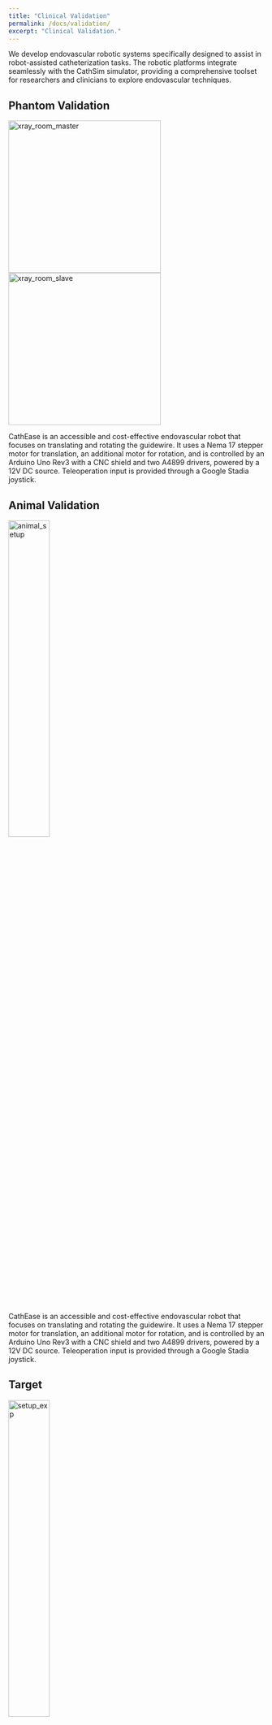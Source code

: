 ```yaml
---
title: "Clinical Validation"
permalink: /docs/validation/
excerpt: "Clinical Validation."
---
```


We develop endovascular robotic systems specifically designed to assist in robot-assisted catheterization tasks. The robotic platforms integrate seamlessly with the CathSim simulator, providing a comprehensive toolset for researchers and clinicians to explore endovascular techniques.

## Phantom Validation

<div class="image-container">
  <img width="300px" src="{{ site.baseurl }}/assets/images/xray_room_master.jpg" alt="xray_room_master">
  <img width="300px" src="{{ site.baseurl }}/assets/images/xray_room_slave.jpg" alt="xray_room_slave">
</div>

CathEase is an accessible and cost-effective endovascular robot that focuses on translating and rotating the guidewire. It uses a Nema 17 stepper motor for translation, an additional motor for rotation, and is controlled by an Arduino Uno Rev3 with a CNC shield and two A4899 drivers, powered by a 12V DC source. Teleoperation input is provided through a Google Stadia joystick.


## Animal Validation
<div class="image-container">
  <img src="{{ site.baseurl }}/assets/images/animal_setup.jpg" width="40%" alt="animal_setup">
</div>
CathEase is an accessible and cost-effective endovascular robot that focuses on translating and rotating the guidewire. It uses a Nema 17 stepper motor for translation, an additional motor for rotation, and is controlled by an Arduino Uno Rev3 with a CNC shield and two A4899 drivers, powered by a 12V DC source. Teleoperation input is provided through a Google Stadia joystick.


## Target
<div class="image-container">
  <img src="{{ site.baseurl }}/assets/images/setup_exp.jpg" width="40%" alt="setup_exp">
</div>
CathEase is an accessible and cost-effective endovascular robot that focuses on translating and rotating the guidewire. It uses a Nema 17 stepper motor for translation, an additional motor for rotation, and is controlled by an Arduino Uno Rev3 with a CNC shield and two A4899 drivers, powered by a 12V DC source. Teleoperation input is provided through a Google Stadia joystick.


## SplineFormer Network

<div class="image-container">
  <img src="{{ site.baseurl }}/assets/images/splineformer.png" width="100%" alt="splineformer">
</div>

CathEase is an accessible and cost-effective endovascular robot that focuses on translating and rotating the guidewire. It uses a Nema 17 stepper motor for translation, an additional motor for rotation, and is controlled by an Arduino Uno Rev3 with a CNC shield and two A4899 drivers, powered by a 12V DC source. Teleoperation input is provided through a Google Stadia joystick.



## Expert Navigation Network

<div class="image-container">
  <img src="{{ site.baseurl }}/assets/images/expert_network.png" width="100%" alt="expert_network">
</div>

CathEase is an accessible and cost-effective endovascular robot that focuses on translating and rotating the guidewire. It uses a Nema 17 stepper motor for translation, an additional motor for rotation, and is controlled by an Arduino Uno Rev3 with a CNC shield and two A4899 drivers, powered by a 12V DC source. Teleoperation input is provided through a Google Stadia joystick.


## Results

<div class="image-container">
  <img src="{{ site.baseurl }}/assets/images/expert_result.png" width="100%" alt="expert_result">
</div>


<div class="image-container">
  <img src="{{ site.baseurl }}/assets/images/expert_table.jpg" width="100%" alt="expert_table">
</div>

